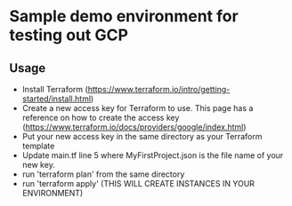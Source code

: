 # Sample demo environment for testing out GCP

## Usage
- Install Terraform (https://www.terraform.io/intro/getting-started/install.html)
- Create a new access key for Terraform to use. This page has a reference on how to create the access key (https://www.terraform.io/docs/providers/google/index.html)
- Put your new access key in the same directory as your Terraform template
- Update main.tf line 5 where MyFirstProject.json is the file name of your new key. 
- run 'terraform plan' from the same directory
- run 'terraform apply' (THIS WILL CREATE INSTANCES IN YOUR ENVIRONMENT)
